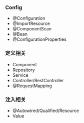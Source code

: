 ### Config 
* @Configuration
* @ImportResource
* @ComponentScan
* @Bean
* @ConfigurationProperties

### 定义相关
* Component 
* Repository
* Service
* Controller/RestController
* @RequestMapping

### 注入相关
* @Autowired/Qualified/Resource
* Value

